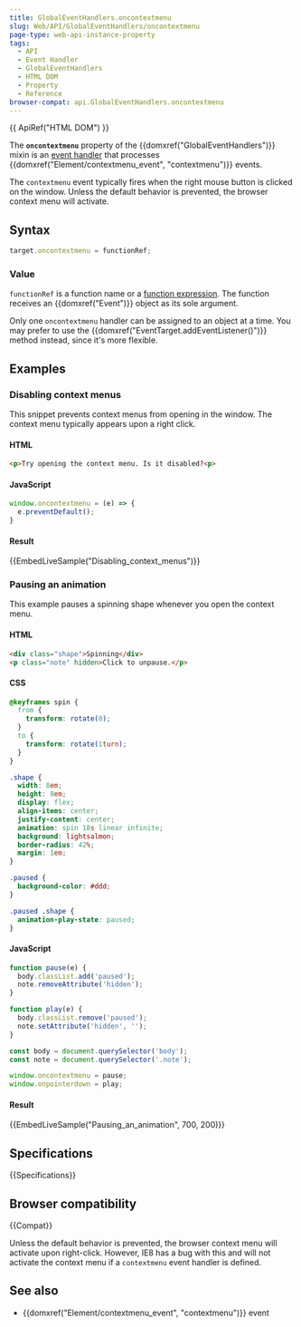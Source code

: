 ```yaml
---
title: GlobalEventHandlers.oncontextmenu
slug: Web/API/GlobalEventHandlers/oncontextmenu
page-type: web-api-instance-property
tags:
  - API
  - Event Handler
  - GlobalEventHandlers
  - HTML DOM
  - Property
  - Reference
browser-compat: api.GlobalEventHandlers.oncontextmenu
---
```

{{ ApiRef("HTML DOM") }}

The **`oncontextmenu`** property of the
{{domxref("GlobalEventHandlers")}} mixin is an [event handler](/en-US/docs/Web/Events/Event_handlers) that
processes {{domxref("Element/contextmenu_event", "contextmenu")}} events.

The `contextmenu` event typically fires when the right mouse button is
clicked on the window. Unless the default behavior is prevented, the browser context
menu will activate.

## Syntax

```js
target.oncontextmenu = functionRef;
```

### Value

`functionRef` is a function name or a [function expression](/en-US/docs/Web/JavaScript/Reference/Operators/function). The function receives an {{domxref("Event")}} object as its sole
argument.

Only one `oncontextmenu` handler can be assigned to an object at a time. You
may prefer to use the {{domxref("EventTarget.addEventListener()")}} method instead,
since it's more flexible.

## Examples

### Disabling context menus

This snippet prevents context menus from opening in the window. The context menu
typically appears upon a right click.

#### HTML

```html
<p>Try opening the context menu. Is it disabled?<p>
```

#### JavaScript

```js
window.oncontextmenu = (e) => {
  e.preventDefault();
}
```

#### Result

{{EmbedLiveSample("Disabling_context_menus")}}

### Pausing an animation

This example pauses a spinning shape whenever you open the context menu.

#### HTML

```html
<div class="shape">Spinning</div>
<p class="note" hidden>Click to unpause.</p>
```

#### CSS

```css
@keyframes spin {
  from {
    transform: rotate(0);
  }
  to {
    transform: rotate(1turn);
  }
}

.shape {
  width: 8em;
  height: 8em;
  display: flex;
  align-items: center;
  justify-content: center;
  animation: spin 18s linear infinite;
  background: lightsalmon;
  border-radius: 42%;
  margin: 1em;
}

.paused {
  background-color: #ddd;
}

.paused .shape {
  animation-play-state: paused;
}
```

#### JavaScript

```js
function pause(e) {
  body.classList.add('paused');
  note.removeAttribute('hidden');
}

function play(e) {
  body.classList.remove('paused');
  note.setAttribute('hidden', '');
}

const body = document.querySelector('body');
const note = document.querySelector('.note');

window.oncontextmenu = pause;
window.onpointerdown = play;
```

#### Result

{{EmbedLiveSample("Pausing_an_animation", 700, 200)}}

## Specifications

{{Specifications}}

## Browser compatibility

{{Compat}}

Unless the default behavior is prevented, the browser context menu will activate upon
right-click. However, IE8 has a bug with this and will not activate the context menu
if a `contextmenu` event handler is defined.

## See also

- {{domxref("Element/contextmenu_event", "contextmenu")}} event
